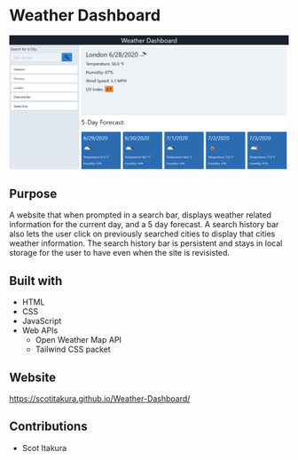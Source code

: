 # Weather Dashboard
![WeatherDashboardWebImage](./assets/images/weather_dashboard_web_image.PNG "Weather Dashboard Web Image")
## Purpose
A website that when prompted in a search bar, displays weather related information for the current day, and a 5 day forecast. A search history bar also lets the user click on previously searched cities to display that cities weather information. The search history bar is persistent and stays in local storage for the user to have even when the site is revisisted.
## Built with
* HTML
* CSS
* JavaScript
* Web APIs
    * Open Weather Map API
    * Tailwind CSS packet
## Website
https://scotitakura.github.io/Weather-Dashboard/
## Contributions
* Scot Itakura